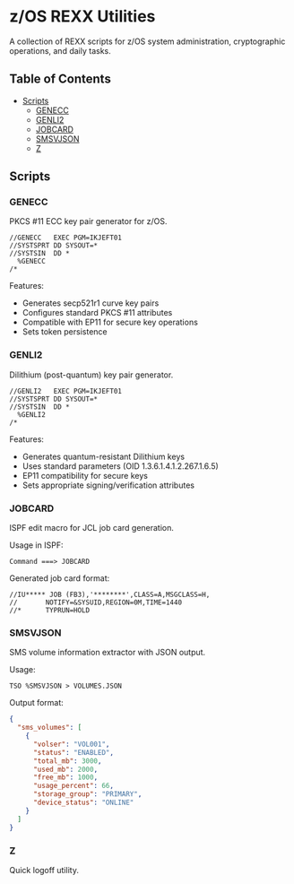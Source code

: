 # z/OS REXX Utilities

A collection of REXX scripts for z/OS system administration, cryptographic operations, and daily tasks.

## Table of Contents

- [Scripts](#scripts)
  - [GENECC](#genecc)
  - [GENLI2](#genli2)
  - [JOBCARD](#jobcard)
  - [SMSVJSON](#smsvjson)
  - [Z](#z)

## Scripts

### GENECC
PKCS #11 ECC key pair generator for z/OS.

```jcl
//GENECC   EXEC PGM=IKJEFT01
//SYSTSPRT DD SYSOUT=*
//SYSTSIN  DD *
  %GENECC
/*
```

Features:
- Generates secp521r1 curve key pairs
- Configures standard PKCS #11 attributes
- Compatible with EP11 for secure key operations
- Sets token persistence

### GENLI2
Dilithium (post-quantum) key pair generator.

```jcl
//GENLI2   EXEC PGM=IKJEFT01
//SYSTSPRT DD SYSOUT=*
//SYSTSIN  DD *
  %GENLI2
/*
```

Features:
- Generates quantum-resistant Dilithium keys
- Uses standard parameters (OID 1.3.6.1.4.1.2.267.1.6.5)
- EP11 compatibility for secure keys
- Sets appropriate signing/verification attributes

### JOBCARD
ISPF edit macro for JCL job card generation.

Usage in ISPF:
```
Command ===> JOBCARD
```

Generated job card format:
```jcl
//IU***** JOB (FB3),'********',CLASS=A,MSGCLASS=H,
//       NOTIFY=&SYSUID,REGION=0M,TIME=1440
//*      TYPRUN=HOLD
```

### SMSVJSON
SMS volume information extractor with JSON output.

Usage:
```
TSO %SMSVJSON > VOLUMES.JSON
```

Output format:
```json
{
  "sms_volumes": [
    {
      "volser": "VOL001",
      "status": "ENABLED",
      "total_mb": 3000,
      "used_mb": 2000,
      "free_mb": 1000,
      "usage_percent": 66,
      "storage_group": "PRIMARY",
      "device_status": "ONLINE"
    }
  ]
}
```

### Z
Quick logoff utility.
